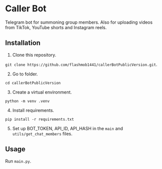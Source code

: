 # Caller Bot
Telegram bot for summoning group members. Also for uploading videos from TikTok, YouTube shorts and Instagram reels.

## Installation
1. Clone this repository.

```git clone https://github.com/flashmob1441/callerBotPublicVersion.git```.

2. Go to folder.

```cd callerBotPublicVersion```

3. Create a virtual environment.

```python -m venv .venv```

4. Install requirements.

```pip install -r requirements.txt```

5. Set up BOT_TOKEN, API_ID, API_HASH in the ```main``` and ```utils/get_chat_members``` files.

## Usage
Run ```main.py```.